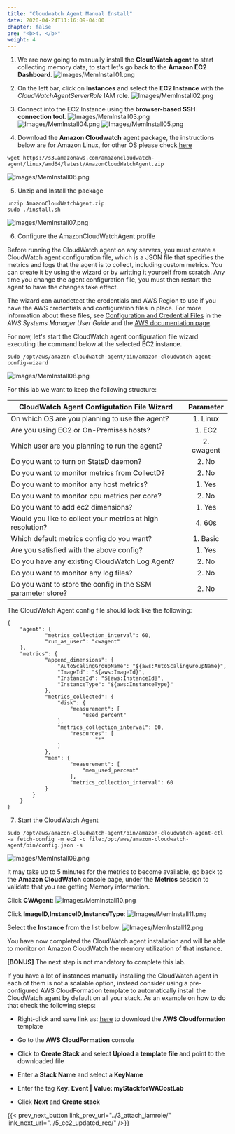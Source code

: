 ```yaml
---
title: "Cloudwatch Agent Manual Install"
date: 2020-04-24T11:16:09-04:00
chapter: false
pre: "<b>4. </b>"
weight: 4
---
```


1. We are now going to manually install the **CloudWatch agent** to start collecting memory data, to start let's go back to the **Amazon EC2 Dashboard**.
![Images/MemInstall01.png](/Cost/200_AWS_Resource_Optimization/Images/AgentInstall01.png)

2. On the left bar, click on **Instances** and select the **EC2 Instance** with the *CloudWatchAgentServerRole* IAM role.
![Images/MemInstall02.png](/Cost/200_AWS_Resource_Optimization/Images/AgentInstall02.png)

3. Connect into the EC2 Instance using the **browser-based SSH connection tool**.
![Images/MemInstall03.png](/Cost/200_AWS_Resource_Optimization/Images/AgentInstall03.png)
![Images/MemInstall04.png](/Cost/200_AWS_Resource_Optimization/Images/AgentInstall04.png)
![Images/MemInstall05.png](/Cost/200_AWS_Resource_Optimization/Images/AgentInstall05.png)

4. Download the **Amazon Cloudwatch** agent package, the instructions below are for Amazon Linux, for other OS please check [here](https://docs.aws.amazon.com/AmazonCloudWatch/latest/monitoring/download-cloudwatch-agent-commandline.html)

```
wget https://s3.amazonaws.com/amazoncloudwatch-agent/linux/amd64/latest/AmazonCloudWatchAgent.zip
```

![Images/MemInstall06.png](/Cost/200_AWS_Resource_Optimization/Images/AgentInstall06.png)

5. Unzip and Install the package

```
unzip AmazonCloudWatchAgent.zip
sudo ./install.sh
```

![Images/MemInstall07.png](/Cost/200_AWS_Resource_Optimization/Images/AgentInstall07.png)

6. Configure the AmazonCloudWatchAgent profile

Before running the CloudWatch agent on any servers, you must create a CloudWatch agent configuration file, which is a JSON file that specifies the metrics and logs that the agent is to collect, including custom metrics. You can create it by using the wizard or by writting it yourself from scratch. Any time you change the agent configuration file, you must then restart the agent to have the changes take effect.

The wizard can autodetect the credentials and AWS Region to use if you have the AWS credentials and configuration files in place. For more information about these files, see [Configuration and Credential Files](https://docs.aws.amazon.com/cli/latest/userguide/cli-config-files.html) in the *AWS Systems Manager User Guide* and the [AWS documentation page](https://docs.aws.amazon.com/AmazonCloudWatch/latest/monitoring/create-cloudwatch-agent-configuration-file.html).

For now, let's start the CloudWatch agent configuration file wizard executing the command below at the selected EC2 instance.

```
sudo /opt/aws/amazon-cloudwatch-agent/bin/amazon-cloudwatch-agent-config-wizard
```

![Images/MemInstall08.png](/Cost/200_AWS_Resource_Optimization/Images/AgentInstall08.png)

For this lab we want to keep the following structure:

| CloudWatch Agent Configutation File Wizard                  | Parameter    |
| ----------------------------------------------------------- |:------------:|
| On which OS are you planning to use the agent?              | 1. Linux     |
| Are you using EC2 or On-Premises hosts?                     | 1. EC2       |
| Which user are you planning to run the agent?               | 2. cwagent   |
| Do you want to turn on StatsD daemon?                       | 2. No        |
| Do you want to monitor metrics from CollectD?               | 2. No        |
| Do you want to monitor any host metrics?                    | 1. Yes       |
| Do you want to monitor cpu metrics per core?                | 2. No        |
| Do you want to add ec2 dimensions?                          | 1. Yes       |
| Would you like to collect your metrics at high resolution?  | 4. 60s       |
| Which default metrics config do you want?                   | 1. Basic     |
| Are you satisfied with the above config?                    | 1. Yes       |
| Do you have any existing CloudWatch Log Agent?              | 2. No        |
| Do you want to monitor any log files?                       | 2. No        |
| Do you want to store the config in the SSM parameter store? | 2. No        |

The CloudWatch Agent config file should look like the following:

```
{
	"agent": {
			"metrics_collection_interval": 60,
			"run_as_user": "cwagent"
	},
	"metrics": {
			"append_dimensions": {
				"AutoScalingGroupName": "${aws:AutoScalingGroupName}",
				"ImageId": "${aws:ImageId}",
				"InstanceId": "${aws:InstanceId}",
				"InstanceType": "${aws:InstanceType}"
			},
			"metrics_collected": {
				"disk": {
					"measurement": [
						"used_percent"
				],
				"metrics_collection_interval": 60,
					"resources": [
							"*"
				]
			},
			"mem": {
					"measurement": [
						"mem_used_percent"
					],
					"metrics_collection_interval": 60
			}
		}
	}
}
```

7. Start the CloudWatch Agent

```
sudo /opt/aws/amazon-cloudwatch-agent/bin/amazon-cloudwatch-agent-ctl -a fetch-config -m ec2 -c file:/opt/aws/amazon-cloudwatch-agent/bin/config.json -s
```

![Images/MemInstall09.png](/Cost/200_AWS_Resource_Optimization/Images/AgentInstall09.png)

It may take up to 5 minutes for the metrics to become available, go back to the **Amazon CloudWatch** console page, under the **Metrics** session to validate that you are getting Memory information.

Click **CWAgent**:
![Images/MemInstall10.png](/Cost/200_AWS_Resource_Optimization/Images/AgentInstall10.png)

Click **ImageID,InstanceID,InstanceType**:
![Images/MemInstall11.png](/Cost/200_AWS_Resource_Optimization/Images/AgentInstall11.png)

Select the **Instance** from the list below:
![Images/MemInstall12.png](/Cost/200_AWS_Resource_Optimization/Images/AgentInstall12.png)

You have now completed the CloudWatch agent installation and will be able to monitor on Amazon CloudWatch the memory utilization of that instance.

**[BONUS]** The next step is not mandatory to complete this lab.

If you have a lot of instances manually installing the CloudWatch agent in each of them is not a scalable option, instead consider using a pre-configured AWS CloudFormation template to automatically install the CloudWatch agent by default on all your stack. As an example on how to do that check the following steps:

- Right-click and save link as: [here](https://raw.githubusercontent.com/awslabs/aws-cloudformation-templates/master/aws/solutions/AmazonCloudWatchAgent/inline/amazon_linux.template) to download the **AWS Cloudformation** template

- Go to the **AWS CloudFormation** console

- Click to **Create Stack** and select **Upload a template file** and point to the downloaded file

- Enter a **Stack Name** and select a **KeyName**

- Enter the tag **Key: Event | Value: myStackforWACostLab**

- Click **Next** and **Create stack**

{{< prev_next_button link_prev_url="../3_attach_iamrole/" link_next_url="../5_ec2_updated_rec/" />}}